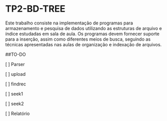 # TP2-BD-TREE
Este trabalho consiste na implementação de programas para armazenamento e pesquisa de dados utilizando as estruturas de arquivo e índice estudadas em sala de aula. Os programas devem fornecer suporte para a inserção, assim como diferentes meios de busca, seguindo as técnicas apresentadas nas aulas de organização e indexação de arquivos.


##TO-DO

[ ] Parser

[ ] upload <file> 
  
[ ] findrec 

[ ] seek1

[ ] seek2

[ ] Relatório

